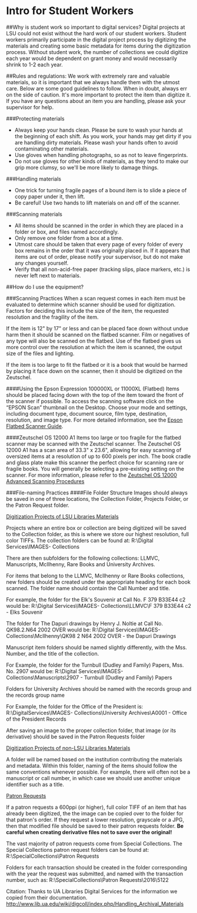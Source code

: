 Intro for Student Workers
=========================

##Why is student work so important to digital services?
Digital projects at LSU could not exist without the hard work of our student workers. Student workers primarily participate in the digital project process by digitizing the materials and creating some basic metadata for items during the digitization process. Without student work, the number of collections we could digitize each year would be dependent on grant money and would necessarily shrink to 1-2 each year.

##Rules and regulations:
We work with extremely rare and valuable materials, so it is important that we always handle them with the utmost care. Below are some good guidelines to follow.
When in doubt, always err on the side of caution. It's more important to protect the item than digitize it. If you have any questions about an item you are handling, please ask your supervisor for help.

###Protecting materials
* Always keep your hands clean. Please be sure to wash your hands at the beginning of each shift. As you work, your hands may get dirty if you are handling dirty materials. Please wash your hands often to avoid contaminating other materials. 
* Use gloves when handling photographs, so as not to leave fingerprints.
* Do not use gloves for other kinds of materials, as they tend to make our grip more clumsy, so we'll be more likely to damage things.

###Handling materials
* One trick for turning fragile pages of a bound item is to slide a piece of copy paper under it, then lift.
* Be careful! Use two hands to lift materials on and off of the scanner.

###Scanning materials
* All items should be scanned in the order in which they are placed in a folder or box, and files named accordingly.
* Only remove one folder from a box at a time.
* Utmost care should be taken that every page of every folder of every box remains in the order that it was originally placed in. If it appears that items are out of order, please notify your supervisor, but do not make any changes yourself.
* Verify that all non-acid-free paper (tracking slips, place markers, etc.) is never left next to materials. 

##How do I use the equipment?

###Scanning Practices 
When a scan request comes in each item must be evaluated to determine which scanner should be used for digitization. Factors for deciding this include the size of the item, the requested resolution and the fragility of the item.

If the item is 12&quot; by 17&quot; or less and can be placed face down without undue harm then it should be scanned on the flatbed scanner. Film or negatives of any type will also be scanned on the flatbed. Use of the flatbed gives us more control over the resolution at which the item is scanned, the output size of the files and lighting.

If the item is too large to fit the flatbed or it is a book that would be harmed by placing it face down on the scanner, then it should be digitized on the Zeutschel.

####Using the Epson Expression 100000XL or 11000XL (Flatbed)
Items should be placed facing down with the top of the item toward the front of the scanner if possible. To access the scanning software click on the “EPSON Scan” thumbnail on the Desktop. Choose your mode and settings, including document type, document source, film type, destination, resolution, and image type. For more detailed information, see the [Epson Flatbed Scanner Guide](https://github.com/lsulibraries/repository/wiki/Epson-Flatbed-Scanner-Guide).

####Zeutschel OS 12000 A1
Items too large or too fragile for the flatbed scanner may be scanned with the Zeutschel scanner. The Zeutschel OS 12000 A1 has a scan area of 33.3" x 23.6", allowing for easy scanning of oversized items at a resolution of up to 600 pixels per inch. The book cradle and glass plate make this scanner the perfect choice for scanning rare or fragile books. You will generally be selecting a pre-existing setting on the scanner. For more information, please refer to the [Zeutschel OS 12000 Advanced Scanning Procedures](https://github.com/lsulibraries/repository/wiki/Zeutschel-OS-12000-Advanced-Scanning-Procedures)

###File-naming Practices
####File Folder Structure
Images should always be saved in one of three locations, the Collection Folder, Projects Folder, or the Patron Request folder.

<u>Digitization Projects of LSU Libraries Materials</u>

Projects where an entire box or collection are being digitized will be saved to the Collection folder, as this is where we store our highest resolution, full color TIFFs. The collection folders can be found at: R:\Digital Services\IMAGES\- Collections

There are then subfolders for the following collections: LLMVC, Manuscripts,
McIlhenny, Rare Books and University Archives.

For items that belong to the LLMVC, McIlhenny or Rare Books collections, new
folders should be created under the appropriate heading for each book scanned.
The folder name should contain the Call Number and title.

For example, the folder for the Elk's Souvenir at Call No. F 379 B33E44 c2 would be:
R:\Digital Services\IMAGES\- Collections\LLMVC\F 379 B33E44 c2 - Elks Souvenir

The folder for The Dapuri drawings by Henry J. Noltie at Call No. QK98.2.N64 2002 OVER would be:
R:\Digital Services\IMAGES\- Collections\McIlhenny\QK98 2 N64 2002 OVER - the Dapuri Drawings

Manuscript item folders should be named slightly differently, with the Mss. Number, and the title of the collection.

For Example, the folder for the Turnbull (Dudley and Family) Papers, Mss. No.
2907 would be: R:\Digital Services\IMAGES\- Collections\Manuscripts\2907 - Turnbull (Dudley and Family) Papers

Folders for University Archives should be named with the records group and the records group name

For Example, the folder for the Office of the President is: R:\DigitalServices\IMAGES\- Collections\University Archives\A0001 - Office of the President Records

After saving an image to the proper collection folder, that
image (or its derivative) should be saved in the Patron Requests folder</p>

<u>Digitization Projects of non-LSU Libraries Materials</u>

A folder will be named based on the institution contributing the materials and metadata. Within this folder, naming of the items should follow the same conventions whenever possible. For example, there will often not be a manuscript or call number, in which case we should use another unique identifier such as a title.

<u>Patron Requests</u>

If a patron requests a 600ppi (or higher), full color TIFF of an item that has already been digitized, the the image can be copied over to the folder for that patron's order. If they request a lower resolution, grayscale or a JPG, then that modified file should be saved to their patron requests folder. 
<b>Be careful when creating derivative files not to save over the original!</b>

The vast majority of patron requests come from Special Collections. The Special Collections patron request folders can be found at: R:\SpecialCollections\Patron Requests

Folders for each transaction should be created in the folder corresponding with the year the request was submitted, and named with the transaction number, such as: R:\SpecialCollections\Patron Requests\2016\5122


Citation:
Thanks to UA Libraries Digital Services for the information we copied from their documentation. <http://www.lib.ua.edu/wiki/digcoll/index.php/Handling_Archival_Materials>
